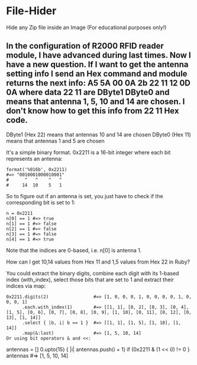 # File-Hider
Hide any Zip file inside an Image (For educational purposes only!)


## In the configuration of R2000 RFID reader module, I have advanced during last times. Now I have a new question. If I want to get the antenna setting info I send an Hex command and module returns the next info: A5 5A 00 0A 2b 22 11 12 0D 0A where data 22 11 are DByte1 DByte0 and means that antenna 1, 5, 10 and 14 are chosen. I don't know how to get this info from 22 11 Hex code.

DByte1 (Hex 22) means that antennas 10 and 14 are chosen DByte0 (Hex 11) means that antennas 1 and 5 are chosen



It's a simple binary format. 0x2211 is a 16-bit integer where each bit represents an antenna:

```
format('%016b', 0x2211)
#=> "0010001000010001"
#      ^   ^    ^   ^
#     14  10    5   1
```
So to figure out if an antenna is set, you just have to check if the corresponding bit is set to 1:

```
n = 0x2211
n[0] == 1 #=> true
n[1] == 1 #=> false
n[2] == 1 #=> false
n[3] == 1 #=> false
n[4] == 1 #=> true
```
Note that the indices are 0-based, i.e. n[0] is antenna 1.

How can I get 10,14 values from Hex 11 and 1,5 values from Hex 22 in Ruby?

You could extract the binary digits, combine each digit with its 1-based index (with_index), select those bits that are set to 1 and extract their indices via map:

```
0x2211.digits(2)                 #=> [1, 0, 0, 0, 1, 0, 0, 0, 0, 1, 0, 0, 0, 1]
      .each.with_index(1)        #=> [[1, 1], [0, 2], [0, 3], [0, 4], [1, 5], [0, 6], [0, 7], [0, 8], [0, 9], [1, 10], [0, 11], [0, 12], [0, 13], [1, 14]]
      .select { |b, i| b == 1 }  #=> [[1, 1], [1, 5], [1, 10], [1, 14]]
      .map(&:last)               #=> [1, 5, 10, 14]
Or using bit operators & and <<:
```

antennas = []
0.upto(15) { |i| antennas.push(i + 1) if (0x2211 & (1 << i)) != 0 }
antennas #=> [1, 5, 10, 14]
